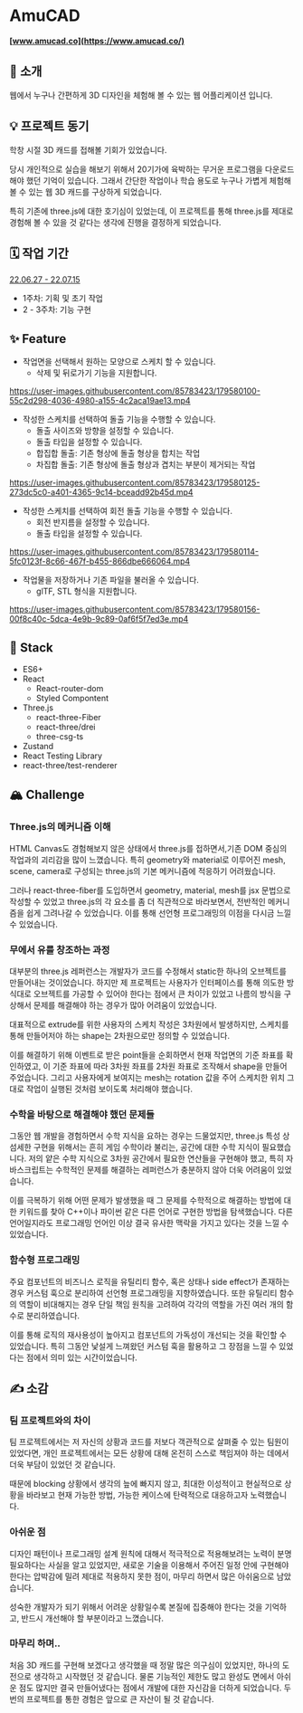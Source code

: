 # AmuCAD

**[www.amucad.co](https://www.amucad.co/)**

## 🙌 소개

웹에서 누구나 간편하게 3D 디자인을 체험해 볼 수 있는 웹 어플리케이션 입니다.

## 💡 프로젝트 동기

학창 시절 3D 캐드를 접해볼 기회가 있었습니다.

당시 개인적으로 실습을 해보기 위해서 20기가에 육박하는 무거운 프로그램을 다운로드해야 했던 기억이 있습니다. 그래서 간단한 작업이나 학습 용도로 누구나 가볍게 체험해 볼 수 있는 웹 3D 캐드를 구상하게 되었습니다.

특히 기존에 three.js에 대한 호기심이 있었는데, 이 프로젝트를 통해 three.js를 제대로 경험해 볼 수 있을 것 같다는 생각에 진행을 결정하게 되었습니다.

## 🗓️ 작업 기간

[22.06.27 - 22.07.15](https://www.notion.so/9437e4a604bc45b6b5caee3635b040b6)

- 1주차: 기획 및 초기 작업
- 2 - 3주차: 기능 구현

## ✨ Feature

- 작업면을 선택해서 원하는 모양으로 스케치 할 수 있습니다.
  - 삭제 및 뒤로가기 기능을 지원합니다.

https://user-images.githubusercontent.com/85783423/179580100-55c2d298-4036-4980-a155-4c2aca19ae13.mp4

- 작성한 스케치를 선택하여 돌출 기능을 수행할 수 있습니다.
  - 돌출 사이즈와 방향을 설정할 수 있습니다.
  - 돌출 타입을 설정할 수 있습니다.
  * 합집합 돌출: 기존 형상에 돌출 형상을 합치는 작업
  * 차집합 돌출: 기존 형상에 돌출 형상과 겹치는 부분이 제거되는 작업

https://user-images.githubusercontent.com/85783423/179580125-273dc5c0-a401-4365-9c14-bceadd92b45d.mp4

- 작성한 스케치를 선택하여 회전 돌출 기능을 수행할 수 있습니다.
  - 회전 반지름을 설정할 수 있습니다.
  - 돌출 타입을 설정할 수 있습니다.

https://user-images.githubusercontent.com/85783423/179580114-5fc0123f-8c66-467f-b455-866dbe666064.mp4

- 작업물을 저장하거나 기존 파일을 불러올 수 있습니다.
  - glTF, STL 형식을 지원합니다.

https://user-images.githubusercontent.com/85783423/179580156-00f8c40c-5dca-4e9b-9c89-0af6f5f7ed3e.mp4

## 🎨 Stack

- ES6+
- React
  - React-router-dom
  - Styled Compontent
- Three.js
  - react-three-Fiber
  - react-three/drei
  - three-csg-ts
- Zustand
- React Testing Library
- react-three/test-renderer

## 🏔️ Challenge

### Three.js의 메커니즘 이해

HTML Canvas도 경험해보지 않은 상태에서 three.js를 접하면서,기존 DOM 중심의 작업과의 괴리감을 많이 느꼈습니다. 특히 geometry와 material로 이루어진 mesh, scene, camera로 구성되는 three.js의 기본 메커니즘에 적응하기 어려웠습니다.

그러나 react-three-fiber를 도입하면서 geometry, material, mesh를 jsx 문법으로 작성할 수 있었고 three.js의 각 요소를 좀 더 직관적으로 바라보면서, 전반적인 메커니즘을 쉽게 그려나갈 수 있었습니다. 이를 통해 선언형 프로그래밍의 이점을 다시금 느낄 수 있었습니다.

### 무에서 유를 창조하는 과정

대부분의 three.js 레퍼런스는 개발자가 코드를 수정해서 static한 하나의 오브젝트를 만들어내는 것이었습니다. 하지만 제 프로젝트는 사용자가 인터페이스를 통해 의도한 방식대로 오브젝트를 가공할 수 있어야 한다는 점에서 큰 차이가 있었고 나름의 방식을 구상해서 문제를 해결해야 하는 경우가 많아 어려움이 있었습니다.

대표적으로 extrude를 위한 사용자의 스케치 작성은 3차원에서 발생하지만, 스케치를 통해 만들어저야 하는 shape는 2차원으로만 정의할 수 있었습니다.

이를 해결하기 위해 이벤트로 받은 point들을 순회하면서 현재 작업면의 기준 좌표를 확인하였고, 이 기준 좌표에 따라 3차원 좌표를 2차원 좌표로 조작해서 shape을 만들어주었습니다. 그리고 사용자에게 보여지는 mesh는 rotation 값을 주어 스케치한 위치 그대로 작업이 실행된 것처럼 보이도록 처리해야 했습니다.

### 수학을 바탕으로 해결해야 했던 문제들

그동안 웹 개발을 경험하면서 수학 지식을 요하는 경우는 드물었지만, three.js 특성 상 섬세한 구현을 위해서는 흔히 게임 수학이라 불리는, 공간에 대한 수학 지식이 필요했습니다. 저의 얕은 수학 지식으로 3차원 공간에서 필요한 연산들을 구현해야 했고, 특히 자바스크립트는 수학적인 문제를 해결하는 레퍼런스가 충분하지 않아 더욱 어려움이 있었습니다.

이를 극복하기 위해 어떤 문제가 발생했을 때 그 문제를 수학적으로 해결하는 방법에 대한 키워드를 찾아 C++이나 파이썬 같은 다른 언어로 구현한 방법을 탐색했습니다. 다른 언어일지라도 프로그래밍 언어인 이상 결국 유사한 맥락을 가지고 있다는 것을 느낄 수 있었습니다.

### 함수형 프로그래밍

주요 컴포넌트의 비즈니스 로직을 유틸리티 함수, 혹은 상태나 side effect가 존재하는 경우 커스텀 훅으로 분리하여 선언형 프로그래밍을 지향하였습니다. 또한 유틸리티 함수의 역할이 비대해지는 경우 단일 책임 원칙을 고려하여 각각의 역할을 가진 여러 개의 함수로 분리하였습니다.

이를 통해 로직의 재사용성이 높아지고 컴포넌트의 가독성이 개선되는 것을 확인할 수 있었습니다. 특히 그동안 낯설게 느껴왔던 커스텀 훅을 활용하고 그 장점을 느낄 수 있었다는 점에서 의미 있는 시간이었습니다.

## ✍️ 소감

### 팀 프로젝트와의 차이

팀 프로젝트에서는 저 자신의 상황과 코드를 저보다 객관적으로 살펴줄 수 있는 팀원이 있었다면, 개인 프로젝트에서는 모든 상황에 대해 온전히 스스로 책임져야 하는 데에서 더욱 부담이 있었던 것 같습니다.

때문에 blocking 상황에서 생각의 늪에 빠지지 않고, 최대한 이성적이고 현실적으로 상황을 바라보고 현재 가능한 방법, 가능한 케이스에 탄력적으로 대응하고자 노력했습니다.

### 아쉬운 점

디자인 패턴이나 프로그래밍 설계 원칙에 대해서 적극적으로 적용해보려는 노력이 분명 필요하다는 사실을 알고 있었지만, 새로운 기술을 이용해서 주어진 일정 안에 구현해야 한다는 압박감에 밀려 제대로 적용하지 못한 점이, 마무리 하면서 많은 아쉬움으로 남았습니다.

성숙한 개발자가 되기 위해서 어려운 상황일수록 본질에 집중해야 한다는 것을 기억하고, 반드시 개선해야 할 부분이라고 느꼈습니다.

### 마무리 하며..

처음 3D 캐드를 구현해 보겠다고 생각했을 때 정말 많은 의구심이 있었지만, 하나의 도전으로 생각하고 시작했던 것 같습니다. 물론 기능적인 제한도 많고 완성도 면에서 아쉬운 점도 많지만 결국 만들어냈다는 점에서 개발에 대한 자신감을 더하게 되었습니다. 두 번의 프로젝트를 통한 경험은 앞으로 큰 자산이 될 것 같습니다.
